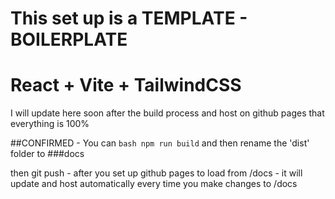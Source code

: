 

# This set up is a TEMPLATE - BOILERPLATE

 # React + Vite + TailwindCSS

 I will update here soon after the build process and host on github pages that everything is 100%
 
##CONFIRMED - You can 
```bash npm run build```
 and then rename the 'dist' folder to ###docs

 then git push - after you set up github pages to load from /docs - it will update and host automatically every time you make changes to /docs
 